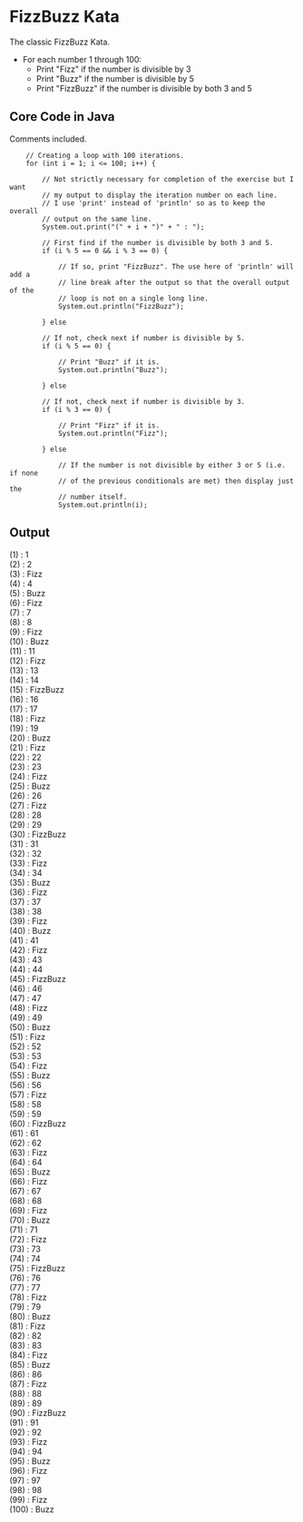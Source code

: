 # FizzBuzz Kata

The classic FizzBuzz Kata.

- For each number 1 through 100:
	- Print "Fizz" if the number is divisible by 3
	- Print "Buzz" if the number is divisible by 5
	- Print "FizzBuzz" if the number is divisible by both 3 and 5

## Core Code in Java

Comments included.

		// Creating a loop with 100 iterations.
		for (int i = 1; i <= 100; i++) {

			// Not strictly necessary for completion of the exercise but I want
			// my output to display the iteration number on each line.
			// I use 'print' instead of 'println' so as to keep the overall
			// output on the same line.
			System.out.print("(" + i + ")" + " : ");

			// First find if the number is divisible by both 3 and 5.
			if (i % 5 == 0 && i % 3 == 0) {

				// If so, print "FizzBuzz". The use here of 'println' will add a
				// line break after the output so that the overall output of the
				// loop is not on a single long line.
				System.out.println("FizzBuzz");

			} else

			// If not, check next if number is divisible by 5.
			if (i % 5 == 0) {

				// Print "Buzz" if it is.
				System.out.println("Buzz");

			} else

			// If not, check next if number is divisible by 3.
			if (i % 3 == 0) {

				// Print "Fizz" if it is.
				System.out.println("Fizz");

			} else

				// If the number is not divisible by either 3 or 5 (i.e. if none
				// of the previous conditionals are met) then display just the
				// number itself.
				System.out.println(i);

## Output

(1) : 1<br />
(2) : 2<br />
(3) : Fizz<br />
(4) : 4<br />
(5) : Buzz<br />
(6) : Fizz<br />
(7) : 7<br />
(8) : 8<br />
(9) : Fizz<br />
(10) : Buzz<br />
(11) : 11<br />
(12) : Fizz<br />
(13) : 13<br />
(14) : 14<br />
(15) : FizzBuzz<br />
(16) : 16<br />
(17) : 17<br />
(18) : Fizz<br />
(19) : 19<br />
(20) : Buzz<br />
(21) : Fizz<br />
(22) : 22<br />
(23) : 23<br />
(24) : Fizz<br />
(25) : Buzz<br />
(26) : 26<br />
(27) : Fizz<br />
(28) : 28<br />
(29) : 29<br />
(30) : FizzBuzz<br />
(31) : 31<br />
(32) : 32<br />
(33) : Fizz<br />
(34) : 34<br />
(35) : Buzz<br />
(36) : Fizz<br />
(37) : 37<br />
(38) : 38<br />
(39) : Fizz<br />
(40) : Buzz<br />
(41) : 41<br />
(42) : Fizz<br />
(43) : 43<br />
(44) : 44<br />
(45) : FizzBuzz<br />
(46) : 46<br />
(47) : 47<br />
(48) : Fizz<br />
(49) : 49<br />
(50) : Buzz<br />
(51) : Fizz<br />
(52) : 52<br />
(53) : 53<br />
(54) : Fizz<br />
(55) : Buzz<br />
(56) : 56<br />
(57) : Fizz<br />
(58) : 58<br />
(59) : 59<br />
(60) : FizzBuzz<br />
(61) : 61<br />
(62) : 62<br />
(63) : Fizz<br />
(64) : 64<br />
(65) : Buzz<br />
(66) : Fizz<br />
(67) : 67<br />
(68) : 68<br />
(69) : Fizz<br />
(70) : Buzz<br />
(71) : 71<br />
(72) : Fizz<br />
(73) : 73<br />
(74) : 74<br />
(75) : FizzBuzz<br />
(76) : 76<br />
(77) : 77<br />
(78) : Fizz<br />
(79) : 79<br />
(80) : Buzz<br />
(81) : Fizz<br />
(82) : 82<br />
(83) : 83<br />
(84) : Fizz<br />
(85) : Buzz<br />
(86) : 86<br />
(87) : Fizz<br />
(88) : 88<br />
(89) : 89<br />
(90) : FizzBuzz<br />
(91) : 91<br />
(92) : 92<br />
(93) : Fizz<br />
(94) : 94<br />
(95) : Buzz<br />
(96) : Fizz<br />
(97) : 97<br />
(98) : 98<br />
(99) : Fizz<br />
(100) : Buzz<br />